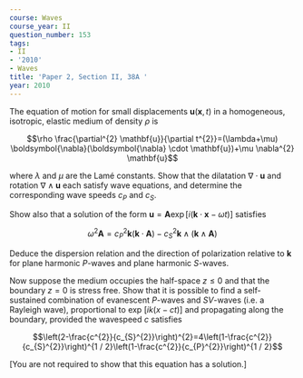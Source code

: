 ```yaml
---
course: Waves
course_year: II
question_number: 153
tags:
- II
- '2010'
- Waves
title: 'Paper 2, Section II, 38A '
year: 2010
---
```




The equation of motion for small displacements $\mathbf{u}(\mathbf{x}, t)$ in a homogeneous, isotropic, elastic medium of density $\rho$ is

$$\rho \frac{\partial^{2} \mathbf{u}}{\partial t^{2}}=(\lambda+\mu) \boldsymbol{\nabla}(\boldsymbol{\nabla} \cdot \mathbf{u})+\mu \nabla^{2} \mathbf{u}$$

where $\lambda$ and $\mu$ are the Lamé constants. Show that the dilatation $\nabla \cdot \mathbf{u}$ and rotation $\nabla \wedge \mathbf{u}$ each satisfy wave equations, and determine the corresponding wave speeds $c_{P}$ and $c_{S}$.

Show also that a solution of the form $\mathbf{u}=\mathbf{A} \exp [i(\mathbf{k} \cdot \mathbf{x}-\omega t)]$ satisfies

$$\omega^{2} \mathbf{A}=c_{P}^{2} \mathbf{k}(\mathbf{k} \cdot \mathbf{A})-c_{S}^{2} \mathbf{k} \wedge(\mathbf{k} \wedge \mathbf{A})$$

Deduce the dispersion relation and the direction of polarization relative to $\mathbf{k}$ for plane harmonic $P$-waves and plane harmonic $S$-waves.

Now suppose the medium occupies the half-space $z \leqslant 0$ and that the boundary $z=0$ is stress free. Show that it is possible to find a self-sustained combination of evanescent $P$-waves and $S V$-waves (i.e. a Rayleigh wave), proportional to exp $[i k(x-c t)]$ and propagating along the boundary, provided the wavespeed $c$ satisfies

$$\left(2-\frac{c^{2}}{c_{S}^{2}}\right)^{2}=4\left(1-\frac{c^{2}}{c_{S}^{2}}\right)^{1 / 2}\left(1-\frac{c^{2}}{c_{P}^{2}}\right)^{1 / 2}$$

[You are not required to show that this equation has a solution.]